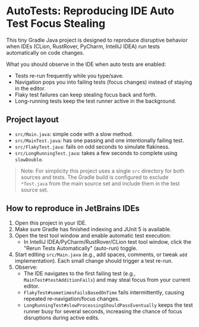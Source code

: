 # AutoTests: Reproducing IDE Auto Test Focus Stealing

This tiny Gradle Java project is designed to reproduce disruptive behavior when IDEs (CLion, RustRover, PyCharm, IntelliJ IDEA) run tests automatically on code changes.

What you should observe in the IDE when auto tests are enabled:
- Tests re-run frequently while you type/save.
- Navigation pops you into failing tests (focus changes) instead of staying in the editor.
- Flaky test failures can keep stealing focus back and forth.
- Long-running tests keep the test runner active in the background.

## Project layout
- `src/Main.java`: simple code with a slow method.
- `src/MainTest.java`: has one passing and one intentionally failing test.
- `src/FlakyTest.java`: fails on odd seconds to simulate flakiness.
- `src/LongRunningTest.java`: takes a few seconds to complete using `slowDouble`.

> Note: For simplicity this project uses a single `src` directory for both sources and tests. The Gradle build is configured to exclude `*Test.java` from the main source set and include them in the test source set.

## How to reproduce in JetBrains IDEs
1. Open this project in your IDE.
2. Make sure Gradle has finished indexing and JUnit 5 is available.
3. Open the test tool window and enable automatic test execution:
   - In IntelliJ IDEA/PyCharm/RustRover/CLion test tool window, click the "Rerun Tests Automatically" (auto-run) toggle.
4. Start editing `src/Main.java` (e.g., add spaces, comments, or tweak `add` implementation). Each small change should trigger a test re-run.
5. Observe:
   - The IDE navigates to the first failing test (e.g., `MainTest#testAdditionFails`) and may steal focus from your current editor.
   - `FlakyTest#sometimesFailsBasedOnTime` fails intermittently, causing repeated re-navigation/focus changes.
   - `LongRunningTest#slowProcessingShouldPassEventually` keeps the test runner busy for several seconds, increasing the chance of focus disruptions during active edits.
